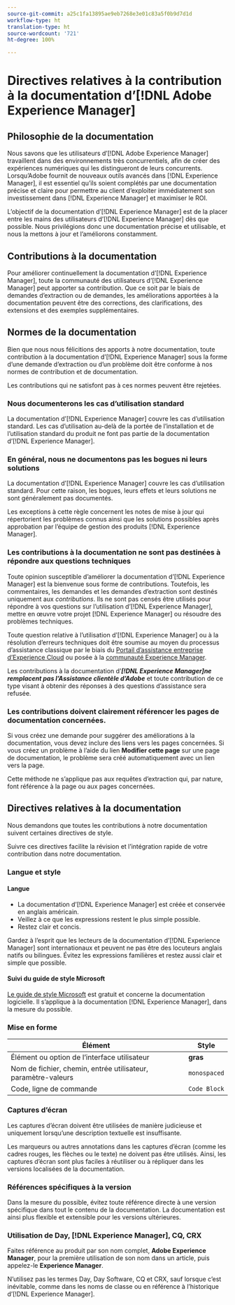 ```yaml
---
source-git-commit: a25c1fa13895ae9eb7268e3e01c83a5f0b9d7d1d
workflow-type: ht
translation-type: ht
source-wordcount: '721'
ht-degree: 100%

---
```

# Directives relatives à la contribution à la documentation d’[!DNL Adobe Experience Manager]

## Philosophie de la documentation

Nous savons que les utilisateurs d’[!DNL Adobe Experience Manager] travaillent dans des environnements très concurrentiels, afin de créer des expériences numériques qui les distingueront de leurs concurrents. Lorsqu’Adobe fournit de nouveaux outils avancés dans [!DNL Experience Manager], il est essentiel qu’ils soient complétés par une documentation précise et claire pour permettre au client d’exploiter immédiatement son investissement dans [!DNL Experience Manager] et maximiser le ROI.

L’objectif de la documentation d’[!DNL Experience Manager] est de la placer entre les mains des utilisateurs d’[!DNL Experience Manager] dès que possible. Nous privilégions donc une documentation précise et utilisable, et nous la mettons à jour et l’améliorons constamment.

## Contributions à la documentation

Pour améliorer continuellement la documentation d’[!DNL Experience Manager], toute la communauté des utilisateurs d’[!DNL Experience Manager] peut apporter sa contribution. Que ce soit par le biais de demandes d’extraction ou de demandes, les améliorations apportées à la documentation peuvent être des corrections, des clarifications, des extensions et des exemples supplémentaires.

## Normes de la documentation

Bien que nous nous félicitions des apports à notre documentation, toute contribution à la documentation d’[!DNL Experience Manager] sous la forme d’une demande d’extraction ou d’un problème doit être conforme à nos normes de contribution et de documentation.

Les contributions qui ne satisfont pas à ces normes peuvent être rejetées.

### Nous documenterons les cas d’utilisation standard

La documentation d’[!DNL Experience Manager] couvre les cas d’utilisation standard. Les cas d’utilisation au-delà de la portée de l’installation et de l’utilisation standard du produit ne font pas partie de la documentation d’[!DNL Experience Manager].

### En général, nous ne documentons pas les bogues ni leurs solutions

La documentation d’[!DNL Experience Manager] couvre les cas d’utilisation standard. Pour cette raison, les bogues, leurs effets et leurs solutions ne sont généralement pas documentés.

Les exceptions à cette règle concernent les notes de mise à jour qui répertorient les problèmes connus ainsi que les solutions possibles après approbation par l’équipe de gestion des produits [!DNL Experience Manager].

### Les contributions à la documentation ne sont pas destinées à répondre aux questions techniques

Toute opinion susceptible d’améliorer la documentation d’[!DNL Experience Manager] est la bienvenue sous forme de contributions. Toutefois, les commentaires, les demandes et les demandes d’extraction sont destinés uniquement aux *contributions*. Ils ne sont pas censés être utilisés pour répondre à vos questions sur l’utilisation d’[!DNL Experience Manager], mettre en œuvre votre projet [!DNL Experience Manager] ou résoudre des problèmes techniques.

Toute question relative à l’utilisation d’[!DNL Experience Manager] ou à la résolution d’erreurs techniques doit être soumise au moyen du processus d’assistance classique par le biais du [Portail d’assistance entreprise d’Experience Cloud](https://helpx.adobe.com/fr/contact/enterprise-support.ec.html) ou posée à la [communauté Experience Manager](https://forums.adobe.com/community/experience-cloud/marketing-cloud/experience-manager).

Les contributions à la documentation d’***[!DNL Experience Manager]ne remplacent pas l’Assistance clientèle d’Adobe*** et toute contribution de ce type visant à obtenir des réponses à des questions d’assistance sera refusée.

### Les contributions doivent clairement référencer les pages de documentation concernées.

Si vous créez une demande pour suggérer des améliorations à la documentation, vous devez inclure des liens vers les pages concernées. Si vous créez un problème à l’aide du lien **Modifier cette page** sur une page de documentation, le problème sera créé automatiquement avec un lien vers la page.

Cette méthode ne s’applique pas aux requêtes d’extraction qui, par nature, font référence à la page ou aux pages concernées.

## Directives relatives à la documentation

Nous demandons que toutes les contributions à notre documentation suivent certaines directives de style.

Suivre ces directives facilite la révision et l’intégration rapide de votre contribution dans notre documentation.

### Langue et style

#### Langue

* La documentation d’[!DNL Experience Manager] est créée et conservée en anglais américain.
* Veillez à ce que les expressions restent le plus simple possible.
* Restez clair et concis.

Gardez à l’esprit que les lecteurs de la documentation d’[!DNL Experience Manager] sont internationaux et peuvent ne pas être des locuteurs anglais natifs ou bilingues. Évitez les expressions familières et restez aussi clair et simple que possible.

#### Suivi du guide de style Microsoft

[Le guide de style Microsoft](https://docs.microsoft.com/fr-fr/style-guide/welcome/) est gratuit et concerne la documentation logicielle. Il s’applique à la documentation [!DNL Experience Manager], dans la mesure du possible.

### Mise en forme

| Élément | Style |
|---|---|
| Élément ou option de l’interface utilisateur | **gras** |
| Nom de fichier, chemin, entrée utilisateur, paramètre-valeurs | `monospaced` |
| Code, ligne de commande | ```Code Block``` |

### Captures d’écran

Les captures d’écran doivent être utilisées de manière judicieuse et uniquement lorsqu’une description textuelle est insuffisante.

Les marqueurs ou autres annotations dans les captures d’écran (comme les cadres rouges, les flèches ou le texte) ne doivent pas être utilisés. Ainsi, les captures d’écran sont plus faciles à réutiliser ou à répliquer dans les versions localisées de la documentation.

### Références spécifiques à la version

Dans la mesure du possible, évitez toute référence directe à une version spécifique dans tout le contenu de la documentation. La documentation est ainsi plus flexible et extensible pour les versions ultérieures.

### Utilisation de Day, [!DNL Experience Manager], CQ, CRX

Faites référence au produit par son nom complet, **Adobe Experience Manager**, pour la première utilisation de son nom dans un article, puis appelez-le **Experience Manager**.

N’utilisez pas les termes Day, Day Software, CQ et CRX, sauf lorsque c’est inévitable, comme dans les noms de classe ou en référence à l’historique d’[!DNL Experience Manager].
